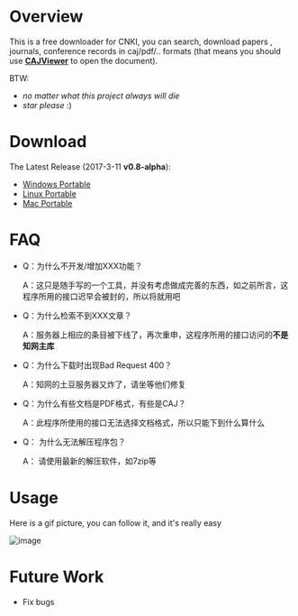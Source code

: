 # Overview
This is a free downloader for CNKI, you can search, download papers , journals, conference records in caj/pdf/.. formats (that 
means you should use [**CAJViewer**](http://www.portablesoft.org/cajviewer-lite/) to open the document).

BTW:
- *no matter what this project always will die*
- *star please* :)

# Download
The Latest Release (2017-3-11 **v0.8-alpha**):
+ [Windows Portable](https://github.com/amyhaber/cnki-downloader/releases/download/v0.8-alpha/cnki-downloader-windows.zip)
+ [Linux Portable](https://github.com/amyhaber/cnki-downloader/releases/download/v0.8-alpha/cnki-downloader-linux.zip)
+ [Mac Portable](https://github.com/amyhaber/cnki-downloader/releases/download/v0.8-alpha/cnki-downloader-darwin.zip)

# FAQ
- Q：为什么不开发/增加XXX功能？

  A：这只是随手写的一个工具，并没有考虑做成完善的东西，如之前所言，这程序所用的接口迟早会被封的，所以将就用吧

- Q：为什么检索不到XXX文章？

  A：服务器上相应的条目被下线了，再次重申，这程序所用的接口访问的**不是知网主库**
  
- Q：为什么下载时出现Bad Request 400？

  A：知网的土豆服务器又炸了，请坐等他们修复

- Q：为什么有些文档是PDF格式，有些是CAJ？

  A：此程序所使用的接口无法选择文档格式，所以只能下到什么算什么

- Q： 为什么无法解压程序包？

  A： 请使用最新的解压软件，如7zip等

# Usage
Here is a gif picture, you can follow it, and it's really easy

![image](https://github.com/amyhaber/cnki-downloader/blob/master/screenshots/showcase2.gif)

# Future Work
+ Fix bugs
